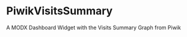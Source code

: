 PiwikVisitsSummary
==================

A MODX Dashboard Widget with the Visits Summary Graph from Piwik
